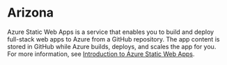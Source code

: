 # Arizona

Azure Static Web Apps is a service that enables you to build and deploy full-stack web apps to Azure from a GitHub repository. The app content is stored in GitHub while Azure builds, deploys, and scales the app for you. For more information, see [Introduction to Azure Static Web Apps](https://docs.microsoft.com/azure/static-web-apps/overview).
